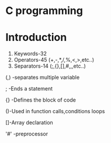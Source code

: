 
# C programming

# Introduction
1) Keywords-32
2) Operators-45 (+,-,*,/,%,<,>,etc..)
3) Separators-14 (;,{},[],#,,,etc..)

 (,) -separates multiple variable

; -Ends a statement

{} -Defines the  block of code

()-Used in function calls,conditions loops

[]-Array declaration

'#' -preprocessor
